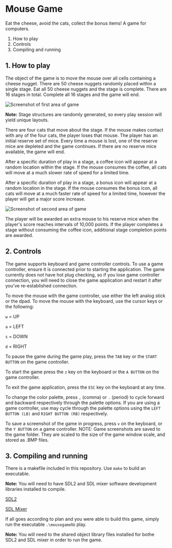 # Mouse Game
Eat the cheese, avoid the cats, collect the bonus items! A game for computers.


1. How to play
2. Controls
3. Compiling and running


## 1. How to play
The object of the game is to move the mouse over all cells containing a cheese nugget. There are 50 cheese nuggets randomly placed within a single stage. Eat all 50 cheese nuggets and the stage is complete. There are 16 stages in total. Complete all 16 stages and the game will end. 

![Screenshot of first area of game](https://github.com/brianputhuff/mousegame/blob/0c21b8af1c50bc8f0ce7827ebaf9efa5ad4b8b36/mousegame_20211221-153640.png)

**Note:** Stage structures are randomly generated, so every play session will yield unique layouts.

There are four cats that move about the stage. If the mouse makes contact with any of the four cats, the player loses that mouse. The player has an initial reserve set of mice. Every time a mouse is lost, one of the reserve mice are depleted and the game continues. If there are no reserve mice available, the game will end.

After a specific duration of play in a stage, a coffee icon will appear at a random location within the stage. If the mouse consumes the coffee, all cats will move at a much slower rate of speed for a limited time.

After a specific duration of play in a stage, a bonus icon will appear at a random location in the stage. If the mouse consumes the bonus icon, all cats will move at a much faster rate of speed for a limited time, however the player will get a major score increase.

![Screenshot of second area of game](https://github.com/brianputhuff/mousegame/blob/0c21b8af1c50bc8f0ce7827ebaf9efa5ad4b8b36/mousegame_20211221-154021.png)

The player will be awarded an extra mouse to his reserve mice when the player's score reaches intervals of 10,000 points. If the player completes a stage without consuming the coffee icon, additional stage completion points are awarded.


## 2. Controls
The game supports keyboard and game controller controls. To use a game controller, ensure it is connected prior to starting the application. The game currently does not have hot plug checking, so if you lose game controller connection, you will need to close the game application and restart it after you've re-established connection.

To move the mouse with the game controller, use either the left analog stick or the dpad.
To move the mouse with the keyboard, use the cursor keys or the following:

 `w` = UP
 
 `a` = LEFT
 
 `s` = DOWN
 
 `d` = RIGHT

To pause the game during the game play, press the `TAB` key or the `START BUTTON` on the game controller.

To start the game press the `z` key on the keyboard or the `A BUTTON` on the game controller.

To exit the game application, press the `ESC` key on the keyboard at any time.

To change the color palette, press `,` (comma) or `.` (period) to cycle forward and backward respectively through the palette options. If you are using a game controller, use may cycle through the palette options using the `LEFT BUTTON (LB)` and `RIGHT BUTTON (RB)` respectively.

To save a screenshot of the game in progress, press `v` on the keyboard, or the `Y BUTTON` on a game controller.
NOTE: Game screenshots are saved to the game folder. They are scaled to the size of the game window scale, and stored as .BMP files.


## 3. Compiling and running
There is a makefile included in this repository. Use `make` to build an executable.

**Note:** You will need to have SDL2 and SDL mixer software development libraries installed to compile.

[SDL2](https://www.libsdl.org/)

[SDL Mixer](https://github.com/libsdl-org/SDL_mixer) 

If all goes according to plan and you were able to build this game, simply run the executable `.\mousegame`to play.

**Note:** You will need to the shared object library files installed for bothe SDL2 and SDL mixer in order to run the game.

